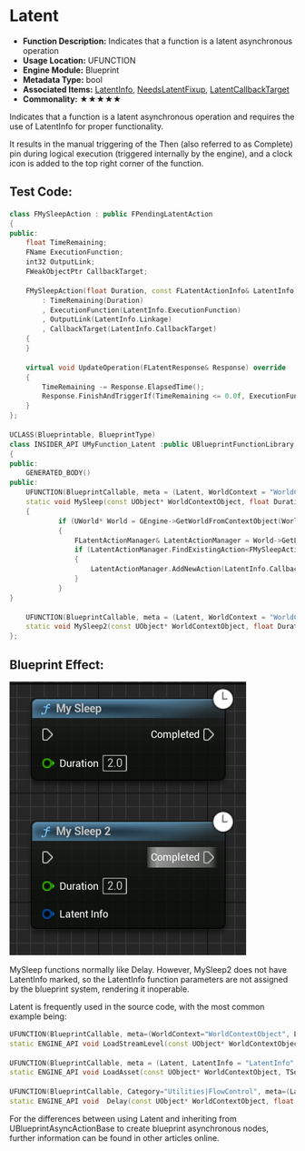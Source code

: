 # Latent

- **Function Description:** Indicates that a function is a latent asynchronous operation
- **Usage Location:** UFUNCTION
- **Engine Module:** Blueprint
- **Metadata Type:** bool
- **Associated Items:** [LatentInfo](LatentInfo.md), [NeedsLatentFixup](NeedsLatentFixup.md), [LatentCallbackTarget](LatentCallbackTarget.md)
- **Commonality:** ★★★★★

Indicates that a function is a latent asynchronous operation and requires the use of LatentInfo for proper functionality.

It results in the manual triggering of the Then (also referred to as Complete) pin during logical execution (triggered internally by the engine), and a clock icon is added to the top right corner of the function.

## Test Code:

```cpp
class FMySleepAction : public FPendingLatentAction
{
public:
	float TimeRemaining;
	FName ExecutionFunction;
	int32 OutputLink;
	FWeakObjectPtr CallbackTarget;

	FMySleepAction(float Duration, const FLatentActionInfo& LatentInfo)
		: TimeRemaining(Duration)
		, ExecutionFunction(LatentInfo.ExecutionFunction)
		, OutputLink(LatentInfo.Linkage)
		, CallbackTarget(LatentInfo.CallbackTarget)
	{
	}

	virtual void UpdateOperation(FLatentResponse& Response) override
	{
		TimeRemaining -= Response.ElapsedTime();
		Response.FinishAndTriggerIf(TimeRemaining <= 0.0f, ExecutionFunction, OutputLink, CallbackTarget);
	}
};

UCLASS(Blueprintable, BlueprintType)
class INSIDER_API UMyFunction_Latent :public UBlueprintFunctionLibrary
{
public:
	GENERATED_BODY()
public:
	UFUNCTION(BlueprintCallable, meta = (Latent, WorldContext = "WorldContextObject", LatentInfo = "LatentInfo", Duration = "5"))
	static void	MySleep(const UObject* WorldContextObject, float Duration, FLatentActionInfo LatentInfo)
	{
			if (UWorld* World = GEngine->GetWorldFromContextObject(WorldContextObject, EGetWorldErrorMode::LogAndReturnNull))
			{
				FLatentActionManager& LatentActionManager = World->GetLatentActionManager();
				if (LatentActionManager.FindExistingAction<FMySleepAction>(LatentInfo.CallbackTarget, LatentInfo.UUID) == NULL)
				{
					LatentActionManager.AddNewAction(LatentInfo.CallbackTarget, LatentInfo.UUID, new FMySleepAction(Duration, LatentInfo));
				}
			}
}

	UFUNCTION(BlueprintCallable, meta = (Latent, WorldContext = "WorldContextObject", Duration = "5"))
	static void	MySleep2(const UObject* WorldContextObject, float Duration, FLatentActionInfo LatentInfo);
};
```

## Blueprint Effect:

![Untitled](Untitled.png)

MySleep functions normally like Delay. However, MySleep2 does not have LatentInfo marked, so the LatentInfo function parameters are not assigned by the blueprint system, rendering it inoperable.

Latent is frequently used in the source code, with the most common example being:

```cpp
UFUNCTION(BlueprintCallable, meta=(WorldContext="WorldContextObject", Latent = "", LatentInfo = "LatentInfo", DisplayName = "Load Stream Level (by Name)"), Category="Game")
static ENGINE_API void LoadStreamLevel(const UObject* WorldContextObject, FName LevelName, bool bMakeVisibleAfterLoad, bool bShouldBlockOnLoad, FLatentActionInfo LatentInfo);

UFUNCTION(BlueprintCallable, meta = (Latent, LatentInfo = "LatentInfo", WorldContext = "WorldContextObject", BlueprintInternalUseOnly = "true"), Category = "Utilities")
static ENGINE_API void LoadAsset(const UObject* WorldContextObject, TSoftObjectPtr<UObject> Asset, FOnAssetLoaded OnLoaded, FLatentActionInfo LatentInfo);

UFUNCTION(BlueprintCallable, Category="Utilities|FlowControl", meta=(Latent, WorldContext="WorldContextObject", LatentInfo="LatentInfo", Duration="0.2", Keywords="sleep"))
static ENGINE_API void	Delay(const UObject* WorldContextObject, float Duration, struct FLatentActionInfo LatentInfo );
```

For the differences between using Latent and inheriting from UBlueprintAsyncActionBase to create blueprint asynchronous nodes, further information can be found in other articles online.